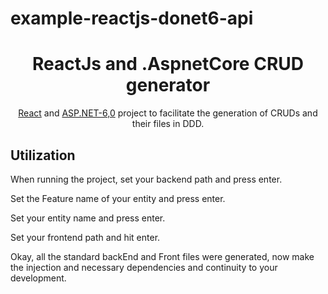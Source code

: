 # example-reactjs-donet6-api

<h1 align="center">ReactJs and .AspnetCore CRUD generator</h1>

<div align="center">
  
[React](https://reactjs.org/) and [ASP.NET-6,0](https://docs.microsoft.com/pt-br/aspnet/core/getting-started/?view=aspnetcore-6.0&tabs=windows) project to facilitate the generation of CRUDs and their files in DDD.
  
</div>

## Utilization

When running the project, set your backend path and press enter.

Set the Feature name of your entity and press enter.

Set your entity name and press enter.

Set your frontend path and hit enter.

Okay, all the standard backEnd and Front files were generated, now make the injection and necessary dependencies and continuity to your development.
